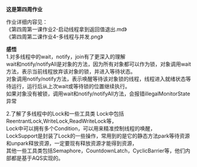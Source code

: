 **这是第四周作业**  

作业详细内容见：  
《第四周第一课作业2-启动线程拿到返回值退出.md》  
《第四周第二课作业4-多线程与并发.png》  



**感悟**  
1.对多线程中的wait，notify，join有了更深入的理解  
wait和notify/notifyAll是对象的方法，因为所有对象都可以作为锁，对象调用wait方法，表示当前线程放弃该对象的锁，并进入等待状态。  
对象调用notify/notify方法，表示唤醒等待该对象锁的线程，线程进入就绪状态等待运行，运行后从上次wait或等待锁的位置继续执行。  
如果对象没有被锁，调用wait和notify/notifyAll方法，会报错illegalMonitorState异常  

2.了解了多线程中的Lock和一些工具类
Lock中包括ReentrantLock,WriteLock,ReadWriteLock等，  
Lock中可以拥有多个Condition，可以用来精准控制线程的唤醒，  
LockSupport是封装了Lock的一些操作，常用到的是它的静态方法park等待资源和unpark释放资源，一定要现有释放资源才能得到资源，  
其他一些工具类包括Semaphore，CountdownLatch，CyclicBarrier等，他们内部都是基于AQS实现的。  

